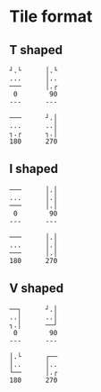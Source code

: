 # Tile format

## T shaped

```
┘.└      │.└
...      │..
───      │.┌
 0        90
---      ---

───      ┘.│
...      ..│
┐.┌      ┐.│
180      270
```

## I shaped

```
───      │.│
...      │.│
───      │.│
 0        90
---      ---

───      │.│
...      │.│
───      │.│
180      270
```

## V shaped

```
──┐      ┘.│
..│      ..│
┐.│      ──┘
 0        90
---      ---

│.└      ┌──
│..      │..
└──      │.┌
180      270
```